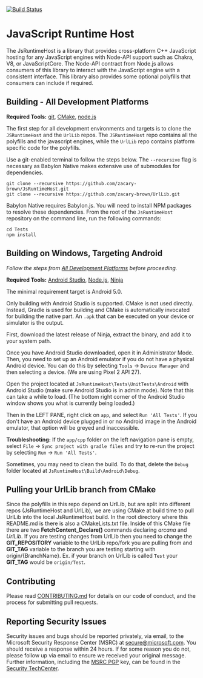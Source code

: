 [![Build Status](https://dev.azure.com/babylonjs/ContinousIntegration/_apis/build/status/JsRuntimeHost%20CI?branchName=main)](https://dev.azure.com/babylonjs/ContinousIntegration/_build/latest?definitionId=22&branchName=main)

# JavaScript Runtime Host
The JsRuntimeHost is a library that provides cross-platform C++ JavaScript hosting for
any JavaScript engines with Node-API support such as Chakra, V8, or JavaScriptCore. The
Node-API contract from Node.js allows consumers of this library to interact with the
JavaScript engine with a consistent interface. This library also provides some optional
polyfills that consumers can include if required.


## **Building - All Development Platforms**

**Required Tools:** [git](https://git-scm.com/), [CMake](https://cmake.org/), [node.js](https://nodejs.org/en/)

The first step for all development environments and targets is to clone the `JSRuntimeHost` and the `UrlLib` repos. The `JSRuntimeHost` repo contains all the polyfills and the javascript engines, while the `UrlLib` repo contains platform specific code for the polyfills. 

Use a
git-enabled terminal to follow the steps below. The `--recursive` flag is necessary as
Babylon Native makes extensive use of submodules for dependencies.

```
git clone --recursive https://github.com/zacary-brown/JsRuntimeHost.git
git clone --recursive https://github.com/zacary-brown/UrlLib.git
```

Babylon Native requires Babylon.js. You will need to install NPM packages to resolve these dependencies. From the root of the `JsRuntimeHost` 
repository on the command line, run the following commands:

```
cd Tests
npm install
```


## **Building on Windows, Targeting Android**

_Follow the steps from [All Development Platforms](#all-development-platforms) before proceeding._

**Required Tools:**
[Android Studio](https://developer.android.com/studio), [Node.js](https://nodejs.org/en/download/), [Ninja](https://ninja-build.org/)

The minimal requirement target is Android 5.0.

Only building with Android Studio is supported. CMake is not used directly. Instead, Gradle
is used for building and CMake is automatically invocated for building the native part.
An `.apk` that can be executed on your device or simulator is the output.


First, download the latest release of Ninja, extract the binary, and add it to your system path.

Once you have Android Studio downloaded, open it in Administrator Mode. Then, you need to set up an Android emulator if you do not have a physical Android device. You can do this by selecting `Tools` -> `Device Manager` and then selecting a device. (We are using Pixel 2 API 27). 

Open the project located at
`JsRuntimeHost\Tests\UnitTests\Android` with Android Studio (make sure Android Studio is in admin mode). Note that this can take a while to load. (The bottom right corner of the Android Studio window shows you what is currently being loaded.) 


Then in the LEFT PANE, right click on `app`, and select `Run 'All Tests'`. If you don't have an Android device plugged in or no Android image in the Android emulator,
that option will be greyed and inaccessible. 

**Troubleshooting:**
If the `app/cpp` folder on the left navigation pane is empty, select `File` -> `Sync project with gradle files` and try to re-run the project by selecting  `Run` -> `Run 'All Tests'`.

Sometimes, you may need to clean the build. To do that, delete the `Debug` folder located at `JsRuntimeHost\Build\Android\Debug`.

## Pulling your UrlLib branch from CMake

Since the polyfills in this repo depend on UrlLib, but are split into
different repos (JsRuntimeHost and UrlLib), we are using CMake at build time to pull 
UrlLib into the local JsRuntimeHost build. In the root directory where this README.md is 
there is also a CMakeLists.txt file. Inside of this CMake file there are two 
**FetchContent_Declare()** commands declaring *arcana* and *UrlLib*. If you are testing 
changes from UrlLib then you need to change the **GIT_REPOSITORY** variable to the 
UrlLib repo/fork you are pulling from and **GIT_TAG** variable to the branch you are 
testing starting with origin/{BranchName}. Ex. if your branch on UrlLib is called `Test` 
your **GIT_TAG** would be `origin/Test`.

## Contributing

Please read [CONTRIBUTING.md](./CONTRIBUTING.md) for details on our code of conduct, and 
the process for submitting pull requests.

## Reporting Security Issues

Security issues and bugs should be reported privately, via email, to the Microsoft 
Security Response Center (MSRC) at [secure@microsoft.com](mailto:secure@microsoft.com). 
You should receive a response within 24 hours. If for some reason you do not, please 
follow up via email to ensure we received your original message. Further information, 
including the [MSRC PGP](https://technet.microsoft.com/en-us/security/dn606155) key, can 
be found in the [Security TechCenter](https://technet.microsoft.com/en-us/security/default).

